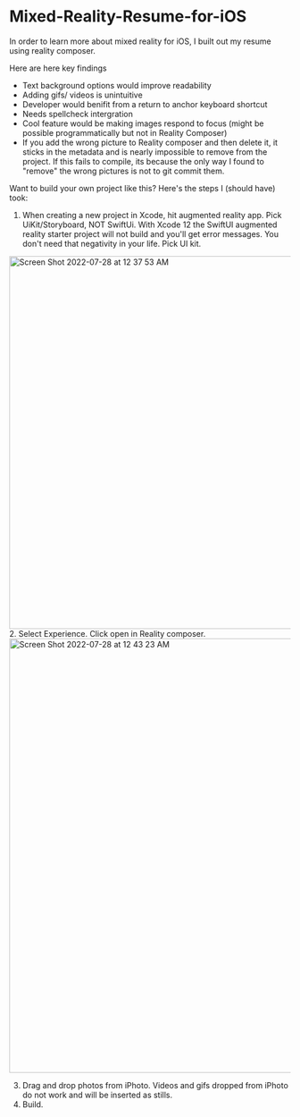 # Mixed-Reality-Resume-for-iOS
In order to learn more about mixed reality for iOS, I built out my resume using reality composer. 

Here are here key findings
- Text background options would improve readability
- Adding gifs/ videos is unintuitive 
- Developer would benifit from a return to anchor keyboard shortcut
- Needs spellcheck intergration
- Cool feature would be making images respond to focus (might be possible programmatically but not in Reality Composer)
- If you add the wrong picture to Reality composer and then delete it, it sticks in the metadata and is nearly impossible to 
remove from the project. If this fails to compile, its because the only way I found to "remove" the wrong pictures is not to git commit
them.


Want to build your own project like this? Here's the steps I (should have) took:
</br>
1. When creating a new project in Xcode, hit augmented reality app. Pick UiKit/Storyboard, NOT SwiftUi. With Xcode 12 the SwiftUI augmented reality starter project will not build and you'll get error messages. You don't need that negativity in your life. Pick UI kit.
<img width="667" alt="Screen Shot 2022-07-28 at 12 37 53 AM" src="https://user-images.githubusercontent.com/10582919/181448745-0cef6158-91a8-4f49-a8ee-b7b774afee11.png">
</br>
2. Select Experience. Click open in Reality composer.<img width="777" alt="Screen Shot 2022-07-28 at 12 43 23 AM" src="https://user-images.githubusercontent.com/10582919/181449899-f176d103-f228-4f05-9552-2a7d67ddc235.png">

3. Drag and drop photos from iPhoto. Videos and gifs dropped from iPhoto do not work and will be inserted as stills.
4. Build.
